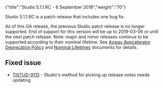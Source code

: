 {"title":"Studio 5.1.1.RC - 6 September 2018","weight":"70"} 

Studio 5.1.1.RC is a patch release that includes one bug fix.

As of this GA release, the previous Studio patch release is no longer supported. End of support for this version will be up to 2019-03-06 or until the next patch release. Note: major and minor releases continue to be supported according to their nominal lifetime. See [Axway Appcelerator Deprecation Policy](/docs/appc/AMPLIFY_Appcelerator_Services_Overview/Axway_Appcelerator_Deprecation_Policy/) and [Nominal Lifetimes](/docs/appc/AMPLIFY_Appcelerator_Services_Overview/Axway_Appcelerator_Product_Lifecycle/#NominalLifetimes) documents for details.

## Fixed issue

*   [TISTUD-9113](https://jira.appcelerator.org/browse/TISTUD-9113) - Studio's method for picking up release notes needs updating